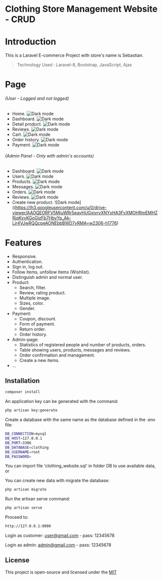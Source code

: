 # Clothing Store Management Website - CRUD
# **Introduction**

This is a Laravel E-commerce Project with store's name is Sebastian.

> Technology Used : Laravel-8, Bootstrap, JavaScript, Ajax

# **Page**

###### _(User - Logged and not logged)_

-   Home.
![Dark mode](https://lh3.googleusercontent.com/u/0/drive-viewer/AAOQEOQUCRt_XDPcxU5MM4qJFfI7DCFnE71AD4mEha-eGxfyDnSK5m0DVFMq-S2hG0I_ZGqRBKCzBHk6cRLes0u_OCQm3mU-=w2306-h1776)
-   Dashboard.
![Dark mode](https://lh3.googleusercontent.com/u/0/drive-viewer/AAOQEOTZCR2qQWKRocgnd_xdgovDeiVyEyrDcE5s3ltnMUIahuyk3iWbIAFY3Y0-8Z6C2D6BLLwAoXX78qWXPVaFymJHlF_FTQ=w2306-h1776)
-   Detail product.
![Dark mode](https://lh3.googleusercontent.com/u/0/drive-viewer/AAOQEOR10m_UZxF2hNAG3npiAJiOSdEexBJ3OKh3h76FfGnVbNZ2TAu2pguuXanoEOWoGLqm_3q46f-XmjCrj4SAEO2j_Dn0Vw=w1920-h975)
-   Reviews.
![Dark mode](https://lh3.googleusercontent.com/u/0/drive-viewer/AAOQEORAMQYU5pMGKhbNruqsRgKGb9QNSWvxLseYQTGqYv8gzOkgf22ZMjdl-VTIObVI-_olzYtHSEOsYNOTmkXqCLQyLunQNA=w1920-h975)
-   Cart.
![Dark mode](https://lh3.googleusercontent.com/u/0/drive-viewer/AAOQEOThYIA6P6_OexRSCxBjHNUIOEtJHmoROp9asH7BXwaRyd1C20NQ5acJ9JZMlmyDF4Dzg5EcEn7veV72p84iHpWliw9T=w2306-h1776)
-   Order history.
![Dark mode](https://lh3.googleusercontent.com/u/0/drive-viewer/AAOQEORQ77QTlZPwhHGh72vozjpg-Rdk61GKg6ruhcNZ9CIdS95eFDH-rzwzMbLjz3_o8VGQLLYogUhC84v6ANrK0_BKUTmEeA=w2306-h1776)
-   Payment.
![Dark mode](https://lh3.googleusercontent.com/u/0/drive-viewer/AAOQEOTqDUgUcVcHIASuNKPmMsr4hZ9lUdC863qDUj9usmvwKcrvzPl51UitXRyQyofz03IgtkuwUiPkoyvpe4RdittXvvtGIA=w2306-h1776)

###### _(Admin Panel - Only with admin's accounts)_

-   Dashboard.
![Dark mode](https://lh3.googleusercontent.com/u/0/drive-viewer/AAOQEOR5bFxFoDQkpCSHJLvGZLERhevgvcNP6wjuk7MqCHdMuWYuaYnTPleTIfkSQ3KltEuTnyUoROp2QvKJYJFJU7b7zdMH=w2306-h1776)
-   Users.
![Dark mode](https://lh3.googleusercontent.com/u/0/drive-viewer/AAOQEOTKtq5DsGsHUTcQG-S3PORsKUkY7rN2mB7nIosKhXawelsnlpzBF95Mx0jm2jiJc6ZGO2ipVA5_zs-YWWus98bmQjxOYg=w2306-h1776)
-   Products.
![Dark mode](https://lh3.googleusercontent.com/u/0/drive-viewer/AAOQEOQIA2QkJQeWlvmaEx--Gk1nR2uEs9mbAt6B-sRjwYly1qy3x3o4uknnLjApeFladdKmGHYvpAGi-wwcMPdNEtDUQFJ0BQ=w2306-h1776)
-   Messages.
![Dark mode](https://lh3.googleusercontent.com/u/0/drive-viewer/AAOQEOQu2L5kTVGCNIp0f0qzfR_ZHRThTt0NDWV3_EOxEfks9zZCNukoGCYijmZ3nN3gl1WijaMNhpniILOs-Nq3UNMc5REqeQ=w2306-h1776)
-   Orders.
![Dark mode](https://lh3.googleusercontent.com/u/0/drive-viewer/AAOQEOQ0BwTc3Xlqtn3H0ta7UxxNNzszCENc5mJe5ks76UHAhNmTDTCnpaebNHG30JYtxIN-MAjGs90XxJQurKuM3SyRzUL7Fg=w2306-h1776)
-   Reviews.
![Dark mode](https://lh3.googleusercontent.com/u/0/drive-viewer/AAOQEOQ0BwTc3Xlqtn3H0ta7UxxNNzszCENc5mJe5ks76UHAhNmTDTCnpaebNHG30JYtxIN-MAjGs90XxJQurKuM3SyRzUL7Fg=w2306-h1776)
-   Create new product.
![Dark mode]((https://lh3.googleusercontent.com/u/0/drive-viewer/AAOQEORFV5MjuWRr5eayHUGxivrvXNYxHA3FvXMOHRmEMHZRjqKvvKGoGjzFb7HbyYp_Ak-Ljr4VJwRQQcpeAONEbbBWD7vRMA=w2306-h1776)

# **Features**

-   Responsive.
-   Authentication.
-   Sign in, log out.
-   Follow items, unfollow items (Wishlist).
-   Distinguish admin and normal user.
-   Product:
    -   Search, filter.
    -   Review, rating product.
    -   Multiple image.
    -   Sizes, color.
    -   Gender.
-   Payment:
    -   Coupon, discount.
    -   Form of payment.
    -   Return order.
    -   Order history.
-   Admin-page:
    -   Statistics of registered people and number of products, orders.
    -   Table showing users, products,  messages and reviews.
    -   Order confirmation and management.
    -   Create a new items.
-   ...

## Installation
```bash
composer install
```

An application key can be generated with the command:
```bash
php artisan key:generate
```

Create a database with the same name as the database defined in the .env file:
```bash
DB_CONNECTION=mysql
DB_HOST=127.0.0.1
DB_PORT=3306
DB_DATABASE=clothing
DB_USERNAME=root
DB_PASSWORD=
```

You can import file 'clothing_website.sql' in folder DB to use available data, or

You can create new data with migrate the database:
```bash
php artisan migrate
```

Run the artisan serve command:
```bash
php artisan serve
```

Proceed to:
```bash
http://127.0.0.1:8000
```

Login as customer: user@gmail.com - pass: 12345678

Login as admin: admin@gmail.com - pass: 12345678

## License
This project is open-source and licensed under the [MIT](https://choosealicense.com/licenses/mit/)

